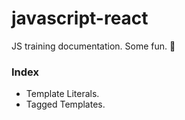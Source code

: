 # javascript-react
JS training documentation. Some fun. :clown_face:

### Index
* Template Literals.
* Tagged Templates.